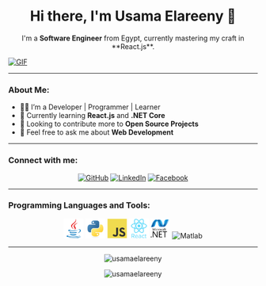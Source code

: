 <h1 align="center">Hi there, I'm Usama Elareeny 👋</h1>

<p align="center">
  I'm a <strong>Software Engineer</strong> from Egypt, currently mastering my craft in **React.js**.
</p>

[![GIF](https://media.giphy.com/media/Ah3zHH7hvsSB2/giphy.gif)](https://giphy.com/gifs/life-hacker-Ah3zHH7hvsSB2)

---

### About Me:

- 🧑‍💻 I’m a Developer | Programmer | Learner
- 🌱 Currently learning **React.js** and **.NET Core**
- 🎯 Looking to contribute more to **Open Source Projects** 
- 💬 Feel free to ask me about **Web Development**

---

### Connect with me:
<p align="center">
  <a href="https://github.com/UsamaElareeny"><img src="https://img.icons8.com/clouds/100/000000/github.png" alt="GitHub"/></a>
  <a href="https://linkedin.com/in/usamaelareeny"><img src="https://img.icons8.com/clouds/100/000000/linkedin.png" alt="LinkedIn"/></a>
  <a href="https://facebook.com/usamam2011202"><img src="https://img.icons8.com/clouds/100/000000/facebook.png" alt="Facebook"/></a>
</p>

---

### Programming Languages and Tools:
<p align="center">
  <img src="https://raw.githubusercontent.com/devicons/devicon/master/icons/java/java-original.svg" alt="Java" width="40" height="40"/> 
  <img src="https://raw.githubusercontent.com/devicons/devicon/master/icons/python/python-original.svg" alt="Python" width="40" height="40"/> 
  <img src="https://raw.githubusercontent.com/devicons/devicon/master/icons/javascript/javascript-original.svg" alt="JavaScript" width="40" height="40"/> 
  <img src="https://raw.githubusercontent.com/devicons/devicon/master/icons/react/react-original-wordmark.svg" alt="React" width="40" height="40"/> 
  <img src="https://raw.githubusercontent.com/devicons/devicon/master/icons/dot-net/dot-net-original-wordmark.svg" alt=".NET" width="40" height="40"/> 
  <img src="https://upload.wikimedia.org/wikipedia/commons/2/21/Matlab_Logo.png" alt="Matlab" width="40" height="40"/>
</p>

---

<p align="center">
  <img src="https://github-readme-stats.vercel.app/api/top-langs?username=usamaelareeny&show_icons=true&locale=en&layout=compact&theme=dark" alt="usamaelareeny" />
</p>

<p align="center">
  <img src="https://github-readme-streak-stats.herokuapp.com/?user=usamaelareeny&theme=dark" alt="usamaelareeny" />
</p>

